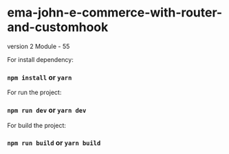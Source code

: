 # ema-john-e-commerce-with-router-and-customhook
version 2
Module - 55

For install dependency:

### `npm install` or `yarn`

For run the project:

### `npm run dev` or `yarn dev`

For build the project:

### `npm run build` or `yarn build`
